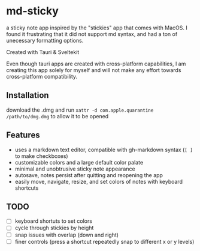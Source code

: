 # md-sticky

a sticky note app inspired by the "stickies" app that comes with MacOS. I found it frustrating that it did not support md syntax, and had a ton of unecessary formatting options.

Created with Tauri & Sveltekit

Even though tauri apps are created with cross-platform capabilities, I am creating this app solely for myself and will not make any effort towards cross-platform compatibility.

## Installation

download the .dmg and run `xattr -d com.apple.quarantine /path/to/dmg.dmg` to allow it to be opened

## Features

- uses a markdown text editor, compatible with gh-markdown syntax (`[ ]` to make checkboxes)
- customizable colors and a large default color palate
- minimal and unobtrusive sticky note appearance
- autosave, notes persist after quitting and reopening the app
- easily move, navigate, resize, and set colors of notes with keyboard shortcuts

## TODO

- [ ] keyboard shortuts to set colors
- [ ] cycle through stickies by height
- [ ] snap issues with overlap (down and right)
- [ ] finer controls (press a shortcut repeatedly snap to different x or y levels)
